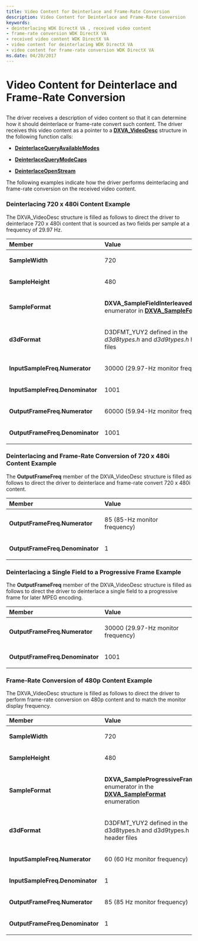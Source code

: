 ```yaml
---
title: Video Content for Deinterlace and Frame-Rate Conversion
description: Video Content for Deinterlace and Frame-Rate Conversion
keywords:
- deinterlacing WDK DirectX VA , received video content
- frame-rate conversion WDK DirectX VA
- received video content WDK DirectX VA
- video content for deinterlacing WDK DirectX VA
- video content for frame-rate conversion WDK DirectX VA
ms.date: 04/20/2017
---
```


# Video Content for Deinterlace and Frame-Rate Conversion


## <span id="ddk_video_content_for_deinterlace_and_frame_rate_conversion_gg"></span><span id="DDK_VIDEO_CONTENT_FOR_DEINTERLACE_AND_FRAME_RATE_CONVERSION_GG"></span>


The driver receives a description of video content so that it can determine how it should deinterlace or frame-rate convert such content. The driver receives this video content as a pointer to a [**DXVA\_VideoDesc**](/windows-hardware/drivers/ddi/dxva/ns-dxva-_dxva_videodesc) structure in the following function calls:

-   [**DeinterlaceQueryAvailableModes**](./dxva-deinterlacecontainerdeviceclass-deinterlacequeryavailablemodes.md)

-   [**DeinterlaceQueryModeCaps**](./dxva-deinterlacecontainerdeviceclass-deinterlacequerymodecaps.md)

-   [**DeinterlaceOpenStream**](./dxva-deinterlacebobdeviceclass-deinterlaceopenstream.md)

The following examples indicate how the driver performs deinterlacing and frame-rate conversion on the received video content.

### <span id="Deinterlacing_720_x_480i_Content_Example"></span><span id="deinterlacing_720_x_480i_content_example"></span><span id="DEINTERLACING_720_X_480I_CONTENT_EXAMPLE"></span>Deinterlacing 720 x 480i Content Example

The DXVA\_VideoDesc structure is filled as follows to direct the driver to deinterlace 720 x 480i content that is sourced as two fields per sample at a frequency of 29.97 Hz.

<table>
<colgroup>
<col width="50%" />
<col width="50%" />
</colgroup>
<thead>
<tr class="header">
<th align="left">Member</th>
<th align="left">Value</th>
</tr>
</thead>
<tbody>
<tr class="odd">
<td align="left"><p><strong>SampleWidth</strong></p></td>
<td align="left"><p>720</p></td>
</tr>
<tr class="even">
<td align="left"><p><strong>SampleHeight</strong></p></td>
<td align="left"><p>480</p></td>
</tr>
<tr class="odd">
<td align="left"><p><strong>SampleFormat</strong></p></td>
<td align="left"><p><strong>DXVA_SampleFieldInterleavedOddFirst</strong> enumerator in <a href="/windows-hardware/drivers/ddi/dxva/ne-dxva-_dxva_sampleformat" data-raw-source="[&lt;strong&gt;DXVA_SampleFormat&lt;/strong&gt;](/windows-hardware/drivers/ddi/dxva/ne-dxva-_dxva_sampleformat)"><strong>DXVA_SampleFormat</strong></a></p></td>
</tr>
<tr class="even">
<td align="left"><p><strong>d3dFormat</strong></p></td>
<td align="left"><p>D3DFMT_YUY2 defined in the <em>d3d8types.h</em> and <em>d3d9types.h</em> header files</p></td>
</tr>
<tr class="odd">
<td align="left"><p><strong>InputSampleFreq.Numerator</strong></p></td>
<td align="left"><p>30000 (29.97-Hz monitor frequency)</p></td>
</tr>
<tr class="even">
<td align="left"><p><strong>InputSampleFreq.Denominator</strong></p></td>
<td align="left"><p>1001</p></td>
</tr>
<tr class="odd">
<td align="left"><p><strong>OutputFrameFreq.Numerator</strong></p></td>
<td align="left"><p>60000 (59.94-Hz monitor frequency)</p></td>
</tr>
<tr class="even">
<td align="left"><p><strong>OutputFrameFreq.Denominator</strong></p></td>
<td align="left"><p>1001</p></td>
</tr>
</tbody>
</table>

 

### <span id="Deinterlacing_and_Frame-Rate_Conversion_of_720_x_480i_Content_Example"></span><span id="deinterlacing_and_frame-rate_conversion_of_720_x_480i_content_example"></span><span id="DEINTERLACING_AND_FRAME-RATE_CONVERSION_OF_720_X_480I_CONTENT_EXAMPLE"></span>Deinterlacing and Frame-Rate Conversion of 720 x 480i Content Example

The **OutputFrameFreq** member of the DXVA\_VideoDesc structure is filled as follows to direct the driver to deinterlace and frame-rate convert 720 x 480i content.

<table>
<colgroup>
<col width="50%" />
<col width="50%" />
</colgroup>
<thead>
<tr class="header">
<th align="left">Member</th>
<th align="left">Value</th>
</tr>
</thead>
<tbody>
<tr class="odd">
<td align="left"><p><strong>OutputFrameFreq.Numerator</strong></p></td>
<td align="left"><p>85 (85-Hz monitor frequency)</p></td>
</tr>
<tr class="even">
<td align="left"><p><strong>OutputFrameFreq.Denominator</strong></p></td>
<td align="left"><p>1</p></td>
</tr>
</tbody>
</table>

 

### <span id="Deinterlacing_a_Single_Field_to_a_Progressive_Frame_Example"></span><span id="deinterlacing_a_single_field_to_a_progressive_frame_example"></span><span id="DEINTERLACING_A_SINGLE_FIELD_TO_A_PROGRESSIVE_FRAME_EXAMPLE"></span>Deinterlacing a Single Field to a Progressive Frame Example

The **OutputFrameFreq** member of the DXVA\_VideoDesc structure is filled as follows to direct the driver to deinterlace a single field to a progressive frame for later MPEG encoding.

<table>
<colgroup>
<col width="50%" />
<col width="50%" />
</colgroup>
<thead>
<tr class="header">
<th align="left">Member</th>
<th align="left">Value</th>
</tr>
</thead>
<tbody>
<tr class="odd">
<td align="left"><p><strong>OutputFrameFreq.Numerator</strong></p></td>
<td align="left"><p>30000 (29.97-Hz monitor frequency)</p></td>
</tr>
<tr class="even">
<td align="left"><p><strong>OutputFrameFreq.Denominator</strong></p></td>
<td align="left"><p>1001</p></td>
</tr>
</tbody>
</table>

 

### <span id="Frame-Rate_Conversion_of__480p_Content_Example"></span><span id="frame-rate_conversion_of__480p_content_example"></span><span id="FRAME-RATE_CONVERSION_OF__480P_CONTENT_EXAMPLE"></span>Frame-Rate Conversion of 480p Content Example

The DXVA\_VideoDesc structure is filled as follows to direct the driver to perform frame-rate conversion on 480p content and to match the monitor display frequency.

<table>
<colgroup>
<col width="50%" />
<col width="50%" />
</colgroup>
<thead>
<tr class="header">
<th align="left">Member</th>
<th align="left">Value</th>
</tr>
</thead>
<tbody>
<tr class="odd">
<td align="left"><p><strong>SampleWidth</strong></p></td>
<td align="left"><p>720</p></td>
</tr>
<tr class="even">
<td align="left"><p><strong>SampleHeight</strong></p></td>
<td align="left"><p>480</p></td>
</tr>
<tr class="odd">
<td align="left"><p><strong>SampleFormat</strong></p></td>
<td align="left"><p><strong>DXVA_SampleProgressiveFrame</strong> enumerator in the <a href="/windows-hardware/drivers/ddi/dxva/ne-dxva-_dxva_sampleformat" data-raw-source="[&lt;strong&gt;DXVA_SampleFormat&lt;/strong&gt;](/windows-hardware/drivers/ddi/dxva/ne-dxva-_dxva_sampleformat)"><strong>DXVA_SampleFormat</strong></a> enumeration</p></td>
</tr>
<tr class="even">
<td align="left"><p><strong>d3dFormat</strong></p></td>
<td align="left"><p>D3DFMT_YUY2 defined in the d3d8types.h and d3d9types.h header files</p></td>
</tr>
<tr class="odd">
<td align="left"><p><strong>InputSampleFreq.Numerator</strong></p></td>
<td align="left"><p>60 (60 Hz monitor frequency)</p></td>
</tr>
<tr class="even">
<td align="left"><p><strong>InputSampleFreq.Denominator</strong></p></td>
<td align="left"><p>1</p></td>
</tr>
<tr class="odd">
<td align="left"><p><strong>OutputFrameFreq.Numerator</strong></p></td>
<td align="left"><p>85 (85 Hz monitor frequency)</p></td>
</tr>
<tr class="even">
<td align="left"><p><strong>OutputFrameFreq.Denominator</strong></p></td>
<td align="left"><p>1</p></td>
</tr>
</tbody>
</table>

 

